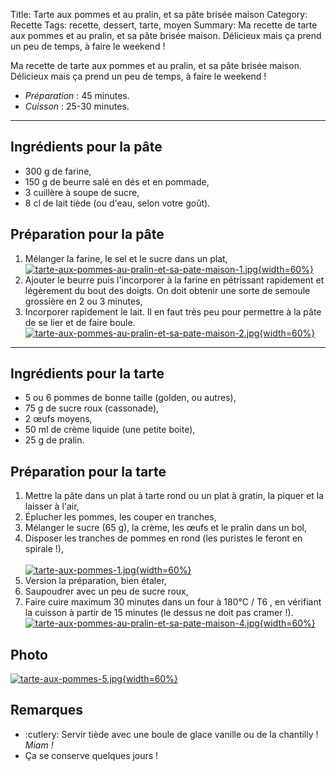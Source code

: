 Title: Tarte aux pommes et au pralin, et sa pâte brisée maison
Category: Recette
Tags: recette, dessert, tarte, moyen
Summary: Ma recette de tarte aux pommes et au pralin, et sa pâte brisée maison. Délicieux mais ça prend un peu de temps, à faire le weekend !

Ma recette de tarte aux pommes et au pralin, et sa pâte brisée maison. Délicieux mais ça prend un peu de temps, à faire le weekend !

- *Préparation* : 45 minutes.
- *Cuisson* : 25-30 minutes.

---

## Ingrédients pour la pâte
- 300 g de farine,
- 150 g de beurre salé en dés et en pommade,
- 3 cuillère à soupe de sucre,
- 8 cl de lait tiède (ou d'eau, selon votre goût).

## Préparation pour la pâte
1. Mélanger la farine, le sel et le sucre dans un plat,
   [![tarte-aux-pommes-au-pralin-et-sa-pate-maison-1.jpg]({static}images/tarte-aux-pommes-au-pralin-et-sa-pate-maison-1.jpg){width=60%}]({static}images/tarte-aux-pommes-au-pralin-et-sa-pate-maison-1.jpg)<br>
2. Ajouter le beurre puis l'incorporer à la farine en pétrissant rapidement et légèrement du bout des doigts. On doit obtenir une sorte de semoule grossière en 2 ou 3 minutes,
3. Incorporer rapidement le lait. Il en faut très peu pour permettre à la pâte de se lier et de faire boule.
   [![tarte-aux-pommes-au-pralin-et-sa-pate-maison-2.jpg]({static}images/tarte-aux-pommes-au-pralin-et-sa-pate-maison-2.jpg){width=60%}]({static}images/tarte-aux-pommes-au-pralin-et-sa-pate-maison-2.jpg)<br>

---

## Ingrédients pour la tarte
- 5 ou 6 pommes de bonne taille (golden, ou autres),
- 75 g de sucre roux (cassonade),
- 2 œufs moyens,
- 50 ml de crème liquide (une petite boite),
- 25 g de pralin.

## Préparation pour la tarte
1. Mettre la pâte dans un plat à tarte rond ou un plat à gratin, la piquer et la laisser à l'air,
2. Éplucher les pommes, les couper en tranches,
3. Mélanger le sucre (65 g), la crème, les œufs et le pralin dans un bol,
4. Disposer les tranches de pommes en rond (les puristes le feront en spirale !),<br><br>
   [![tarte-aux-pommes-1.jpg]({static}images/tarte-aux-pommes-1.jpg){width=60%}]({static}images/tarte-aux-pommes-1.jpg)<br>
5. Version la préparation, bien étaler,
6. Saupoudrer avec un peu de sucre roux,
7. Faire cuire maximum 30 minutes dans un four à 180°C / T6 <i class="fa fa-thermometer-full" aria-hidden="true"></i>, en vérifiant la cuisson à partir de 15 minutes (le dessus ne doit pas cramer !).
   [![tarte-aux-pommes-au-pralin-et-sa-pate-maison-4.jpg]({static}images/tarte-aux-pommes-au-pralin-et-sa-pate-maison-4.jpg){width=60%}]({static}images/tarte-aux-pommes-au-pralin-et-sa-pate-maison-4.jpg)

## Photo
  [![tarte-aux-pommes-5.jpg]({static}images/tarte-aux-pommes-5.jpg){width=60%}]({static}images/tarte-aux-pommes-5.jpg)

## Remarques
- :cutlery: Servir tiède avec une boule de glace vanille ou de la chantilly ! *Miam !*
- Ça se conserve quelques jours !
